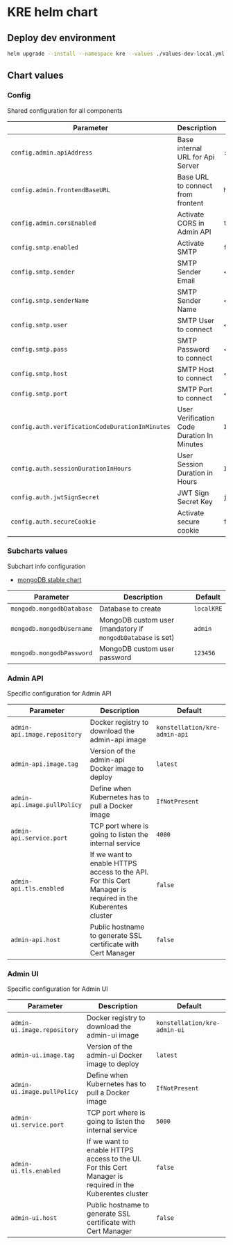 # KRE helm chart

## Deploy dev environment

```bash
helm upgrade --install --namespace kre --values ./values-dev-local.yml kre ./kre
```

## Chart values

### Config 
Shared configuration for all components

| Parameter                                       | Description                                | Default                 |
| ----------------------------------------------- | ------------------------------------------ | ----------------------- |
| `config.admin.apiAddress`                       | Base internal URL for Api Server           | `:3000`                 |
| `config.admin.frontendBaseURL`                  | Base URL to connect from frontent          | `http://localhost:3000` |
| `config.admin.corsEnabled`                      | Activate CORS in Admin API                 | `true`                  |
| `config.smtp.enabled`                           | Activate SMTP                              | `false`                 |
| `config.smtp.sender`                            | SMTP Sender Email                          | <not_defined>           |
| `config.smtp.senderName`                        | SMTP Sender Name                           | <not_defined>           |
| `config.smtp.user`                              | SMTP User to connect                       | <not_defined>           |
| `config.smtp.pass`                              | SMTP Password to connect                   | <not_defined>           |
| `config.smtp.host`                              | SMTP Host to connect                       | <not_defined>           |
| `config.smtp.port`                              | SMTP Port to connect                       | <not_defined>           |
| `config.auth.verificationCodeDurationInMinutes` | User Verification Code Duration In Minutes | `1`                     |
| `config.auth.sessionDurationInHours`            | User Session Duration in Hours             | `1`                     |
| `config.auth.jwtSignSecret`                     | JWT Sign Secret Key                        | `jwt_secret`            |
| `config.auth.secureCookie`                      | Activate secure cookie                     | `false`                 |


### Subcharts values

Subchart info configuration
- [mongoDB stable chart](https://github.com/helm/charts/tree/master/stable/mongodb#parameters)

| Parameter                 | Description                                                 | Default    |
| ------------------------- | ----------------------------------------------------------- | ---------- |
| `mongodb.mongodbDatabase` | Database to create                                          | `localKRE` |
| `mongodb.mongodbUsername` | MongoDB custom user (mandatory if `mongodbDatabase` is set) | `admin`    |
| `mongodb.mongodbPassword` | MongoDB custom user password                                | `123456`   |

### Admin API
Specific configuration for Admin API

| Parameter                    | Description                                                                                               | Default                       |
| ---------------------------- | --------------------------------------------------------------------------------------------------------- | ----------------------------- |
| `admin-api.image.repository` | Docker registry to download the admin-api image                                                           | `konstellation/kre-admin-api` |
| `admin-api.image.tag`        | Version of the admin-api Docker image to deploy                                                           | `latest`                      |
| `admin-api.image.pullPolicy` | Define when Kubernetes has to pull a Docker image                                                         | `IfNotPresent`                |
| `admin-api.service.port`     | TCP port where is going to listen the internal service                                                    | `4000`                        |
| `admin-api.tls.enabled`      | If we want to enable HTTPS access to the API. For this Cert Manager is required in the Kuberentes cluster | `false`                       |
| `admin-api.host`             | Public hostname to generate SSL certificate with Cert Manager                                             | `false`                       |


### Admin UI
Specific configuration for Admin UI

| Parameter                   | Description                                                                                              | Default                      |
| --------------------------- | -------------------------------------------------------------------------------------------------------- | ---------------------------- |
| `admin-ui.image.repository` | Docker registry to download the admin-ui image                                                           | `konstellation/kre-admin-ui` |
| `admin-ui.image.tag`        | Version of the admin-ui Docker image to deploy                                                           | `latest`                     |
| `admin-ui.image.pullPolicy` | Define when Kubernetes has to pull a Docker image                                                        | `IfNotPresent`               |
| `admin-ui.service.port`     | TCP port where is going to listen the internal service                                                   | `5000`                       |
| `admin-ui.tls.enabled`      | If we want to enable HTTPS access to the UI. For this Cert Manager is required in the Kuberentes cluster | `false`                      |
| `admin-ui.host`             | Public hostname to generate SSL certificate with Cert Manager                                            | `false`                      |
